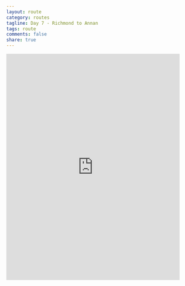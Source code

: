 ```yaml
---
layout: route
category: routes
tagline: Day 7 - Richmond to Annan
tags: route
comments: false
share: true
---
```


<iframe width='460' height='600' frameborder='0' src='http://connect.garmin.com:80/course/embed/5592914'></iframe>
